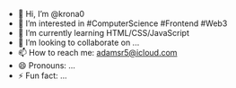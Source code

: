 - 👋 Hi, I’m @krona0
- 👀 I’m interested in #ComputerScience #Frontend #Web3
- 🌱 I’m currently learning HTML/CSS/JavaScript
- 💞️ I’m looking to collaborate on ...
- 📫 How to reach me: adamsr5@icloud.com
- 😄 Pronouns: ...
- ⚡ Fun fact: ...

<!---
krona0/krona0 is a ✨ special ✨ repository because its `README.md` (this file) appears on your GitHub profile.
You can click the Preview link to take a look at your changes.
--->


